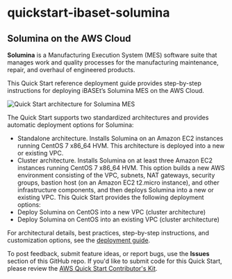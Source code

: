 # quickstart-ibaset-solumina
## Solumina on the AWS Cloud

**Solumina** is a Manufacturing Execution System (MES) software suite that manages work and quality processes for the manufacturing maintenance, repair, and overhaul of engineered products.

This Quick Start reference deployment guide provides step-by-step instructions for deploying iBASEt’s Solumina MES on the AWS Cloud. 

![Quick Start architecture for Solumina MES](https://d0.awsstatic.com/partner-network/QuickStart/ibaset-solumina-architecture.png)

The Quick Start supports two standardized architectures and provides automatic deployment options for Solumina:
- Standalone architecture. Installs Solumina on an Amazon EC2 instances running CentOS 7 x86_64 HVM. 
This architecture is deployed into a new or existing VPC.
- Cluster architecture. Installs Solumina on at least three Amazon EC2  instances running CentOS 7 x86_64 HVM.
 This option builds a new AWS environment consisting of the VPC, subnets, NAT gateways, 
 security groups, bastion host (on an Amazon EC2 t2.micro instance), and other infrastructure components, 
 and then deploys Solumina into a new or existing VPC. 
This Quick Start provides the following deployment options: 
- Deploy Solumina on CentOS into a new VPC (cluster architecture) 
- Deploy Solumina on CentOS into an existing VPC (cluster architecture)

For architectural details, best practices, step-by-step instructions, and customization options, see the 
[deployment guide](https://fwd.aws/v3QxK).

To post feedback, submit feature ideas, or report bugs, use the **Issues** section of this GitHub repo.
If you'd like to submit code for this Quick Start, please review the [AWS Quick Start Contributor's Kit](https://aws-quickstart.github.io/).
